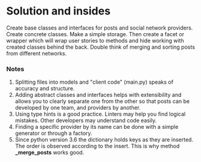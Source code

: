 # Solution and insides
Create base classes and interfaces for posts and social network providers. Create concrete classes. Make a simple storage.
Then create a facet or wrapper which will wrap user stories to methods and hide working with created classes behind the back. Double think of merging and sorting posts from different networks.

### Notes
1) Splitting files into models and "client code" (main.py) speaks of accuracy and structure.
2) Adding abstract classes and interfaces helps with extensibility and allows you to clearly separate one from the other so that posts can be developed by one team, and providers by another.
3) Using type hints is a good practice. Linters may help you find logical mistakes. Other developers may understand code easily.
4) Finding a specific provider by its name can be done with a simple generator or through a factory.
5) Since python version 3.6 the dictionary holds keys as they are inserted. The order is observed according to the insert. This is why method **_merge_posts** works good.
